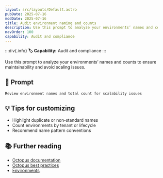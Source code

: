 ```yaml
---
layout: src/layouts/Default.astro
pubDate: 2025-07-16
modDate: 2025-07-16
title: Audit environment naming and counts
description: Use this prompt to analyze your environments’ names and counts to ensure maintainability and avoid scaling issues.
navOrder: 100
capability: Audit and compliance
---
```


:::div{.info}
**🏷 Capability:** Audit and compliance
:::

Use this prompt to analyze your environments’ names and counts to ensure maintainability and avoid scaling issues.

## 📝 Prompt

```
Review environment names and total count for scalability issues
```

## 💡 Tips for customizing

- Highlight duplicate or non-standard names
- Count environments by tenant or lifecycle
- Recommend name pattern conventions

## 📚 Further reading

- [Octopus documentation](https://octopus.com/docs)
- [Octopus best practices](https://octopus.com/docs/best-practices)
- [Environments](https://octopus.com/docs/infrastructure/environments)
